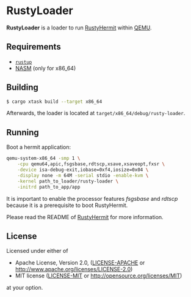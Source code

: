 # RustyLoader

**RustyLoader** is a loader to run [RustyHermit](https://github.com/hermitcore/libhermit-rs) within [QEMU](https://www.qemu.org).

## Requirements

* [`rustup`](https://www.rust-lang.org/tools/install)
* [NASM](https://nasm.us/) (only for x86_64)

## Building

```bash
$ cargo xtask build --target x86_64
```

Afterwards, the loader is located at `target/x86_64/debug/rusty-loader`.

## Running

Boot a hermit application:

```bash
qemu-system-x86_64 -smp 1 \
    -cpu qemu64,apic,fsgsbase,rdtscp,xsave,xsaveopt,fxsr \
    -device isa-debug-exit,iobase=0xf4,iosize=0x04 \
    -display none -m 64M -serial stdio -enable-kvm \
    -kernel path_to_loader/rusty-loader \
    -initrd path_to_app/app
```

It is important to enable the processor features _fsgsbase_ and _rdtscp_ because it is a prerequisite to boot RustyHermit.

Please read the README of [RustyHermit](https://github.com/hermitcore/libhermit-rs) for more information.

## License

Licensed under either of

* Apache License, Version 2.0, ([LICENSE-APACHE](LICENSE-APACHE) or http://www.apache.org/licenses/LICENSE-2.0)
* MIT license ([LICENSE-MIT](LICENSE-MIT) or http://opensource.org/licenses/MIT)

at your option.
